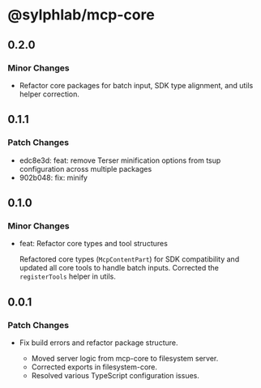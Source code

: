 # @sylphlab/mcp-core

## 0.2.0

### Minor Changes

- Refactor core packages for batch input, SDK type alignment, and utils helper correction.

## 0.1.1

### Patch Changes

- edc8e3d: feat: remove Terser minification options from tsup configuration across multiple packages
- 902b048: fix: minify

## 0.1.0

### Minor Changes

- feat: Refactor core types and tool structures

  Refactored core types (`McpContentPart`) for SDK compatibility and updated all core tools to handle batch inputs. Corrected the `registerTools` helper in utils.

## 0.0.1

### Patch Changes

- Fix build errors and refactor package structure.

  - Moved server logic from mcp-core to filesystem server.
  - Corrected exports in filesystem-core.
  - Resolved various TypeScript configuration issues.
